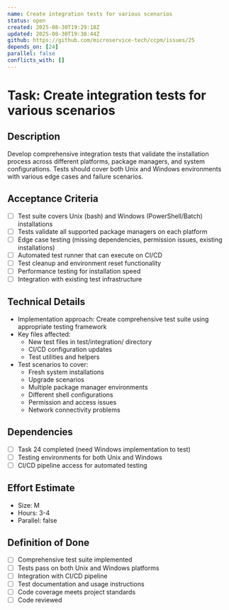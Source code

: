 ```yaml
---
name: Create integration tests for various scenarios
status: open
created: 2025-08-30T19:29:18Z
updated: 2025-08-30T19:38:44Z
github: https://github.com/microservice-tech/ccpm/issues/25
depends_on: [24]
parallel: false
conflicts_with: []
---
```


# Task: Create integration tests for various scenarios

## Description
Develop comprehensive integration tests that validate the installation process across different platforms, package managers, and system configurations. Tests should cover both Unix and Windows environments with various edge cases and failure scenarios.

## Acceptance Criteria
- [ ] Test suite covers Unix (bash) and Windows (PowerShell/Batch) installations
- [ ] Tests validate all supported package managers on each platform
- [ ] Edge case testing (missing dependencies, permission issues, existing installations)
- [ ] Automated test runner that can execute on CI/CD
- [ ] Test cleanup and environment reset functionality
- [ ] Performance testing for installation speed
- [ ] Integration with existing test infrastructure

## Technical Details
- Implementation approach: Create comprehensive test suite using appropriate testing framework
- Key files affected:
  - New test files in test/integration/ directory
  - CI/CD configuration updates
  - Test utilities and helpers
- Test scenarios to cover:
  - Fresh system installations
  - Upgrade scenarios
  - Multiple package manager environments
  - Different shell configurations
  - Permission and access issues
  - Network connectivity problems

## Dependencies
- [ ] Task 24 completed (need Windows implementation to test)
- [ ] Testing environments for both Unix and Windows
- [ ] CI/CD pipeline access for automated testing

## Effort Estimate
- Size: M
- Hours: 3-4
- Parallel: false

## Definition of Done
- [ ] Comprehensive test suite implemented
- [ ] Tests pass on both Unix and Windows platforms
- [ ] Integration with CI/CD pipeline
- [ ] Test documentation and usage instructions
- [ ] Code coverage meets project standards
- [ ] Code reviewed
